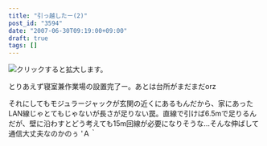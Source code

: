 ```yaml
---
title: "引っ越したー(2)"
post_id: "3594"
date: "2007-06-30T09:19:00+09:00"
draft: true
tags: []
---
```



![クリックすると拡大します。](https://danmaq.com/image/mixi/2007/482363091_119_s.jpg)

とりあえず寝室兼作業場の設置完了ー。あとは台所がまだまだorz

それにしてもモジュラージャックが玄関の近くにあるもんだから、家にあったLAN線じゃとてもじゃないが長さが足りない罠。直線で引けば6.5mで足りるんだが、壁に沿わすとどう考えても15m回線が必要になりそうな…そんな伸ばして通信大丈夫なのかのぅ 'Ａ｀
